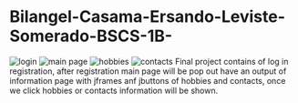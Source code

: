 # Bilangel-Casama-Ersando-Leviste-Somerado-BSCS-1B-
![login](https://github.com/VonGabriel2622/Bilangel-Casama-Ersando-Leviste-Somerado-BSCS-1B-/assets/174183631/914e553c-8786-4ed6-8aba-fab7fbdedba0)
![main page](https://github.com/VonGabriel2622/Bilangel-Casama-Ersando-Leviste-Somerado-BSCS-1B-/assets/174183631/6d46ea70-7f12-4e09-b73f-edb9e88dfaf6)
![hobbies](https://github.com/VonGabriel2622/Bilangel-Casama-Ersando-Leviste-Somerado-BSCS-1B-/assets/174183631/074d4c7e-732c-4af8-96aa-cbd3773c6e1f)
![contacts](https://github.com/VonGabriel2622/Bilangel-Casama-Ersando-Leviste-Somerado-BSCS-1B-/assets/174183631/089f45f2-34c6-48b3-bd96-b18690b551a9)
Final project contains of log in registration, after registration main page will be pop out have an output of information page with jframes anf jbuttons of hobbies and contacts, once we click hobbies or contacts information will be shown.
